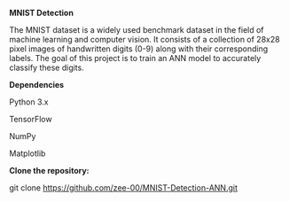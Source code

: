 **MNIST Detection**

The MNIST dataset is a widely used benchmark dataset in the field of machine learning and computer vision. It consists of a collection of 28x28 pixel images of handwritten digits (0-9) along with their corresponding labels. The goal of this project is to train an ANN model to accurately classify these digits.

**Dependencies**

Python 3.x

TensorFlow

NumPy

Matplotlib

**Clone the repository:**

git clone https://github.com/zee-00/MNIST-Detection-ANN.git
